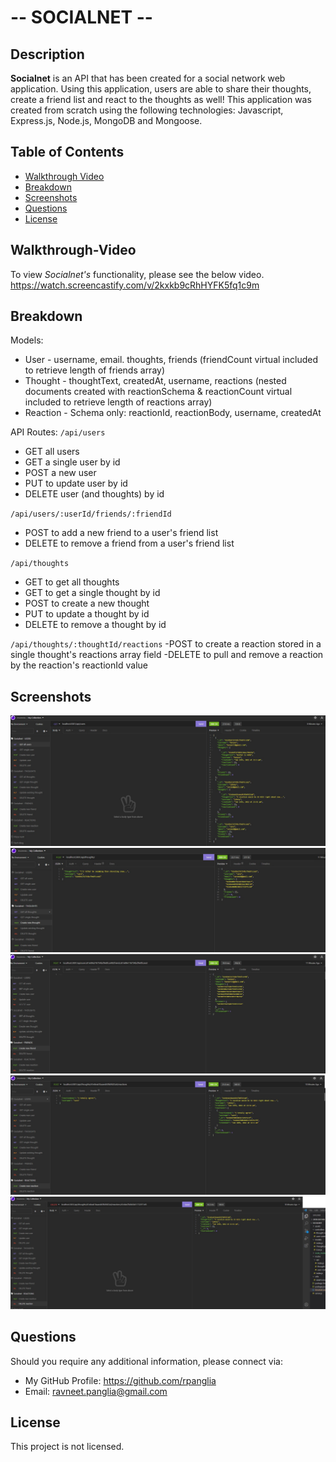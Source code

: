 # -- SOCIALNET --

## Description

**Socialnet** is an API that has been created for a social network web application. Using this application, users are able to share their thoughts, create a friend list and react to the thoughts as well! This application was created from scratch using the following technologies: Javascript, Express.js, Node.js, MongoDB and Mongoose.


## Table of Contents
- [Walkthrough Video](#walkthrough-video)
- [Breakdown](#breakdown)
- [Screenshots](#screenshots)
- [Questions](#questions)
- [License](#license)


## Walkthrough-Video
To view *Socialnet's* functionality, please see the below video.
https://watch.screencastify.com/v/2kxkb9cRhHYFK5fq1c9m


## Breakdown

Models:
* User - username, email. thoughts, friends (friendCount virtual included to retrieve length of friends array)
* Thought - thoughtText, createdAt, username, reactions (nested documents created with reactionSchema & reactionCount virtual included to retrieve length of reactions array)
* Reaction - Schema only: reactionId, reactionBody, username, createdAt

API Routes:
`/api/users`
- GET all users
- GET a single user by id
- POST a new user
- PUT to update user by id
- DELETE user (and thoughts) by id

`/api/users/:userId/friends/:friendId`
- POST to add a new friend to a user's friend list
- DELETE to remove a friend from a user's friend list

`/api/thoughts`
- GET to get all thoughts
- GET to get a single thought by id
- POST to create a new thought 
- PUT to update a thought by id
- DELETE to remove a thought by id

`/api/thoughts/:thoughtId/reactions`
-POST to create a reaction stored in a single thought's reactions array field
-DELETE to pull and remove a reaction by the reaction's reactionId value


## Screenshots
![testingallusers](/assets/testingallusers.jpg)
![createnewthought](/assets/createnewthought.jpg)
![createfriend](/assets/createfriend.jpg)
![createreaction](/assets/createreaction.jpg)
![deletereaction](/assets/deletereaction.jpg)


## Questions
Should you require any additional information, please connect via:
* My GitHub Profile: https://github.com/rpanglia
* Email: ravneet.panglia@gmail.com


## License
This project is not licensed.
